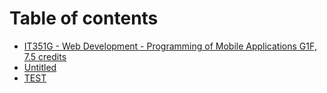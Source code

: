 # Table of contents

* [IT351G - Web Development - Programming of Mobile Applications G1F, 7.5 credits](README.md)
* [Untitled](untitled.md)
* [TEST](test.md)

